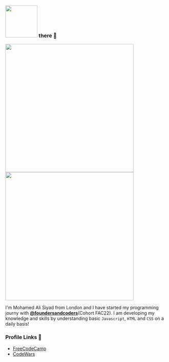 ### <img src="https://media.giphy.com/media/1es0suLtBMuZcRBtvl/giphy.gif" width="100"> there 👋  
         

 
 
 
 <img src="https://media.giphy.com/media/LqIlvdZAQt1DNStJGb/giphy.gif" width="400"> 
 <img src="https://media.giphy.com/media/jQVMnyuyzhR2Kiy9JJ/giphy.gif" width="400"> 
 

 I'm Mohamed Ali Siyad from London and I have started my programming journy with [**@foundersandcoders**](https://github.com/foundersandcoders)(Cohort FAC22). I am developing my knowledge and skills by understanding basic `Javascript`, `HTML` and `CSS` on a daily basis!




### Profile Links 🔗

* [FreeCodeCamp]()
* [CodeWars](https://www.codewars.com/users/mohamedAlisiyad)








<!--
**Alisyad9/Alisyad9** is a ✨ _special_ ✨ repository because its `README.md` (this file) appears on your GitHub profile.

Here are some ideas to get you started:

- 🔭 I’m currently working on ...
- 🌱 I’m currently learning ...
- 👯 I’m looking to collaborate on ...
- 🤔 I’m looking for help with ...
- 💬 Ask me about ...
- 📫 How to reach me: ...
- 😄 Pronouns: ...
- ⚡ Fun fact: ...
-->
